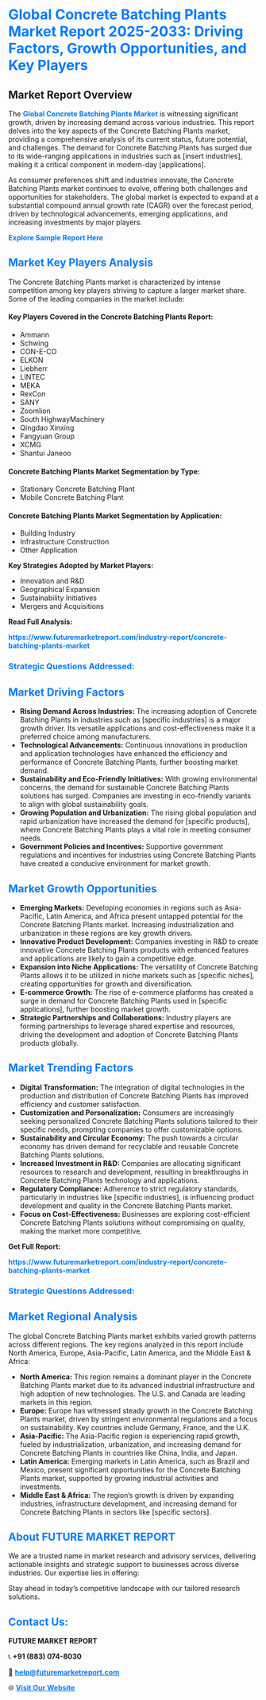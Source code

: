 <h1 style="color: #007BFF;">Global Concrete Batching Plants Market Report 2025-2033: Driving Factors, Growth Opportunities, and Key Players</h1>

<section id="overview">
<h2>Market Report Overview</h2>
<p>The <a href="https://www.futuremarketreport.com/industry-report/concrete-batching-plants-market" style="color: #007BFF; text-decoration: none;"><strong>Global Concrete Batching Plants Market</strong></a> is witnessing significant growth, driven by increasing demand across various industries. This report delves into the key aspects of the Concrete Batching Plants market, providing a comprehensive analysis of its current status, future potential, and challenges. The demand for Concrete Batching Plants has surged due to its wide-ranging applications in industries such as [insert industries], making it a critical component in modern-day [applications].</p>
<p>As consumer preferences shift and industries innovate, the Concrete Batching Plants market continues to evolve, offering both challenges and opportunities for stakeholders. The global market is expected to expand at a substantial compound annual growth rate (CAGR) over the forecast period, driven by technological advancements, emerging applications, and increasing investments by major players.</p>
</section>

<section id="overview">
<p><a href="https://www.futuremarketreport.com/request-sample/reportId=87951" style="color: #007BFF; text-decoration: none;"><strong>Explore Sample Report Here</strong></a></p>
</section>

<section id="key-players">
<h2 style="color: #007BFF;">Market Key Players Analysis</h2>
<p>The Concrete Batching Plants market is characterized by intense competition among key players striving to capture a larger market share. Some of the leading companies in the market include:</p>
<h4>Key Players Covered in the Concrete Batching Plants Report:</h4>
<ul><li>Ammann</li><li>Schwing</li><li>CON-E-CO</li><li>ELKON</li><li>Liebherr</li><li>LINTEC</li><li>MEKA</li><li>RexCon</li><li>SANY</li><li>Zoomlion</li><li>South HighwayMachinery</li><li>Qingdao Xinxing</li><li>Fangyuan Group</li><li>XCMG</li><li>Shantui Janeoo</li></ul>
<h4>Concrete Batching Plants Market Segmentation by Type:</h4>
<ul><li>Stationary Concrete Batching Plant</li><li>Mobile Concrete Batching Plant</li></ul>

<h4>Concrete Batching Plants Market Segmentation by Application:</h4>
<ul><li>Building Industry</li><li>Infrastructure Construction</li><li>Other Application</li></ul>
<p><strong>Key Strategies Adopted by Market Players:</strong></p>
<ul>
<li>Innovation and R&D</li>
<li>Geographical Expansion</li>
<li>Sustainability Initiatives</li>
<li>Mergers and Acquisitions</li>
</ul>
</section>

<section>
<p><strong>Read Full Analysis: </strong></p><a href="https://www.futuremarketreport.com/industry-report/concrete-batching-plants-market" style="color: #007BFF; text-decoration: none;"><strong>https://www.futuremarketreport.com/industry-report/concrete-batching-plants-market</strong></a>
<h3 style="color: #007BFF;">Strategic Questions Addressed:</h3>
</section>

<section id="driving-factors">
<h2 style="color: #007BFF;">Market Driving Factors</h2>
<ul>
<li><strong>Rising Demand Across Industries:</strong> The increasing adoption of Concrete Batching Plants in industries such as [specific industries] is a major growth driver. Its versatile applications and cost-effectiveness make it a preferred choice among manufacturers.</li>
<li><strong>Technological Advancements:</strong> Continuous innovations in production and application technologies have enhanced the efficiency and performance of Concrete Batching Plants, further boosting market demand.</li>
<li><strong>Sustainability and Eco-Friendly Initiatives:</strong> With growing environmental concerns, the demand for sustainable Concrete Batching Plants solutions has surged. Companies are investing in eco-friendly variants to align with global sustainability goals.</li>
<li><strong>Growing Population and Urbanization:</strong> The rising global population and rapid urbanization have increased the demand for [specific products], where Concrete Batching Plants plays a vital role in meeting consumer needs.</li>
<li><strong>Government Policies and Incentives:</strong> Supportive government regulations and incentives for industries using Concrete Batching Plants have created a conducive environment for market growth.</li>
</ul>
</section>

<section id="growth-opportunities">
<h2 style="color: #007BFF;">Market Growth Opportunities</h2>
<ul>
<li><strong>Emerging Markets:</strong> Developing economies in regions such as Asia-Pacific, Latin America, and Africa present untapped potential for the Concrete Batching Plants market. Increasing industrialization and urbanization in these regions are key growth drivers.</li>
<li><strong>Innovative Product Development:</strong> Companies investing in R&D to create innovative Concrete Batching Plants products with enhanced features and applications are likely to gain a competitive edge.</li>
<li><strong>Expansion into Niche Applications:</strong> The versatility of Concrete Batching Plants allows it to be utilized in niche markets such as [specific niches], creating opportunities for growth and diversification.</li>
<li><strong>E-commerce Growth:</strong> The rise of e-commerce platforms has created a surge in demand for Concrete Batching Plants used in [specific applications], further boosting market growth.</li>
<li><strong>Strategic Partnerships and Collaborations:</strong> Industry players are forming partnerships to leverage shared expertise and resources, driving the development and adoption of Concrete Batching Plants products globally.</li>
</ul>
</section>

<section id="trending-factors">
<h2 style="color: #007BFF;">Market Trending Factors</h2>
<ul>
<li><strong>Digital Transformation:</strong> The integration of digital technologies in the production and distribution of Concrete Batching Plants has improved efficiency and customer satisfaction.</li>
<li><strong>Customization and Personalization:</strong> Consumers are increasingly seeking personalized Concrete Batching Plants solutions tailored to their specific needs, prompting companies to offer customizable options.</li>
<li><strong>Sustainability and Circular Economy:</strong> The push towards a circular economy has driven demand for recyclable and reusable Concrete Batching Plants solutions.</li>
<li><strong>Increased Investment in R&D:</strong> Companies are allocating significant resources to research and development, resulting in breakthroughs in Concrete Batching Plants technology and applications.</li>
<li><strong>Regulatory Compliance:</strong> Adherence to strict regulatory standards, particularly in industries like [specific industries], is influencing product development and quality in the Concrete Batching Plants market.</li>
<li><strong>Focus on Cost-Effectiveness:</strong> Businesses are exploring cost-efficient Concrete Batching Plants solutions without compromising on quality, making the market more competitive.</li>
</ul>
</section>

<section>
<p><strong>Get Full Report: </strong></p><a href="https://www.futuremarketreport.com/industry-report/concrete-batching-plants-market" style="color: #007BFF; text-decoration: none;"><strong>https://www.futuremarketreport.com/industry-report/concrete-batching-plants-market</strong></a>
<h3 style="color: #007BFF;">Strategic Questions Addressed:</h3>
</section>


<section id="regional-analysis">
<h2 style="color: #007BFF;">Market Regional Analysis</h2>
<p>The global Concrete Batching Plants market exhibits varied growth patterns across different regions. The key regions analyzed in this report include North America, Europe, Asia-Pacific, Latin America, and the Middle East & Africa:</p>
<ul>
<li><strong>North America:</strong> This region remains a dominant player in the Concrete Batching Plants market due to its advanced industrial infrastructure and high adoption of new technologies. The U.S. and Canada are leading markets in this region.</li>
<li><strong>Europe:</strong> Europe has witnessed steady growth in the Concrete Batching Plants market, driven by stringent environmental regulations and a focus on sustainability. Key countries include Germany, France, and the U.K.</li>
<li><strong>Asia-Pacific:</strong> The Asia-Pacific region is experiencing rapid growth, fueled by industrialization, urbanization, and increasing demand for Concrete Batching Plants in countries like China, India, and Japan.</li>
<li><strong>Latin America:</strong> Emerging markets in Latin America, such as Brazil and Mexico, present significant opportunities for the Concrete Batching Plants market, supported by growing industrial activities and investments.</li>
<li><strong>Middle East & Africa:</strong> The region’s growth is driven by expanding industries, infrastructure development, and increasing demand for Concrete Batching Plants in sectors like [specific sectors].</li>
</ul>
</section>

<footer>
<h2 style="color: #007BFF;">About FUTURE MARKET REPORT</h2>
<p>We are a trusted name in market research and advisory services, delivering actionable insights and strategic support to businesses across diverse industries. Our expertise lies in offering:</p>

<p>Stay ahead in today’s competitive landscape with our tailored research solutions.</p>

<h2 style="color: #007BFF;">Contact Us:</h2>
<p><strong>FUTURE MARKET REPORT</strong></p>
<p>📞 <strong>+91 (883) 074-8030</strong></p>
<p>📧 <strong><a href="mailto:help@futuremarketreport.com" style="color: #007BFF;">help@futuremarketreport.com</a></strong></p>
<p>🌐 <strong><a href="https://www.futuremarketreport.com/" style="color: #007BFF;">Visit Our Website</a></strong></p>
</footer>